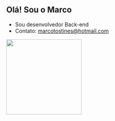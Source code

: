 ## Olá! Sou o Marco

- Sou desenvolvedor Back-end
- Contato: marcotostines@hotmail.com

<a href="https://github.com/Marco163b/github-readme-stats">
  <img height=200 align="center" src="https://github-readme-stats.vercel.app/api?username=Marco163b&theme=transparent" />
</a>

